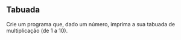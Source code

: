 ## Tabuada

Crie um programa que, dado um número, imprima a sua tabuada de multiplicação (de 1 a 10).
